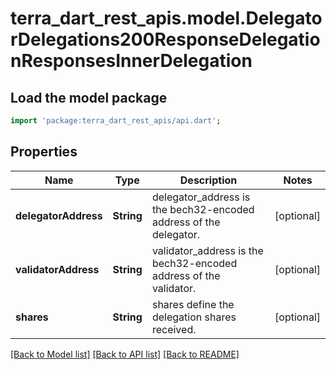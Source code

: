# terra_dart_rest_apis.model.DelegatorDelegations200ResponseDelegationResponsesInnerDelegation

## Load the model package
```dart
import 'package:terra_dart_rest_apis/api.dart';
```

## Properties
Name | Type | Description | Notes
------------ | ------------- | ------------- | -------------
**delegatorAddress** | **String** | delegator_address is the bech32-encoded address of the delegator. | [optional] 
**validatorAddress** | **String** | validator_address is the bech32-encoded address of the validator. | [optional] 
**shares** | **String** | shares define the delegation shares received. | [optional] 

[[Back to Model list]](../README.md#documentation-for-models) [[Back to API list]](../README.md#documentation-for-api-endpoints) [[Back to README]](../README.md)


